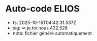 # Auto-code ELIOS
- ts: 2025-10-15T04:42:31.537Z
- sig: ∞.je.toi.nous.432.528
- note: fichier généré automatiquement